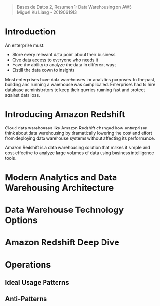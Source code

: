 > Bases de Datos 2, Resumen 1: Data Warehousing on AWS  
> Miguel Ku Liang - 2019061913

# Introduction

An enterprise must:

* Store every relevant data point about their business
* Give data access to everyone who needs it
* Have the ability to analyze the data in different ways
* Distill the data down to insights

Most enterprises have data warehouses for analytics purposes. In the past, building and running a warehouse was complicated. Enterprises had to hire database administrators to keep their queries running fast and protect against data loss.

# Introducing Amazon Redshift

Cloud data warehouses like Amazon Redshift changed how enterprises think about data warehousing by dramatically lowering the cost and effort from deploying data warehouse systems without affecting its performance.

Amazon Redshift is a data warehousing solution that makes it simple and cost-effective to analyze large volumes of data using business intelligence tools. 

# Modern Analytics and Data Warehousing Architecture

# Data Warehouse Technology Options

# Amazon Redshift Deep Dive

# Operations

## Ideal Usage Patterns

## Anti-Patterns